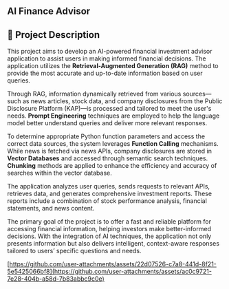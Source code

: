 ## AI Finance Advisor


## 🧠 Project Description

This project aims to develop an AI-powered financial investment advisor application to assist users in making informed financial decisions. The application utilizes the **Retrieval-Augmented Generation (RAG)** method to provide the most accurate and up-to-date information based on user queries.

Through RAG, information dynamically retrieved from various sources—such as news articles, stock data, and company disclosures from the Public Disclosure Platform (KAP)—is processed and tailored to meet the user's needs. **Prompt Engineering** techniques are employed to help the language model better understand queries and deliver more relevant responses.

To determine appropriate Python function parameters and access the correct data sources, the system leverages **Function Calling** mechanisms. While news is fetched via news APIs, company disclosures are stored in **Vector Databases** and accessed through semantic search techniques. **Chunking** methods are applied to enhance the efficiency and accuracy of searches within the vector database.

The application analyzes user queries, sends requests to relevant APIs, retrieves data, and generates comprehensive investment reports. These reports include a combination of stock performance analysis, financial statements, and news content.

The primary goal of the project is to offer a fast and reliable platform for accessing financial information, helping investors make better-informed decisions. With the integration of AI techniques, the application not only presents information but also delivers intelligent, context-aware responses tailored to users’ specific questions and needs.

[https://github.com/user-attachments/assets/22d07526-c7a8-441d-8f21-5e5425066bf8](https://github.com/user-attachments/assets/ac0c9721-7e28-404b-a58d-7b83abbc9c0e)
